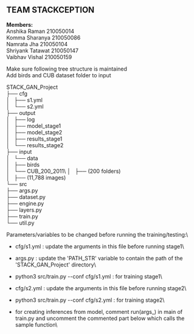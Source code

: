 ## TEAM STACKCEPTION
**Members:**\
Anshika Raman       210050014\
Komma Sharanya      210050086\
Namrata Jha         210050104\
Shriyank Tatawat    210050147\
Vaibhav Vishal      210050159

Make sure following tree structure is maintained\
Add birds and CUB dataset folder to input

STACK_GAN_Project\
├── cfg\
│   ├── s1.yml\
│   └── s2.yml\
├── output\
│   ├── log\
│   ├── model_stage1\
│   ├── model_stage2\
│   ├── results_stage1\
│   └── results_stage2\
├── input\
│   └── data\
│       ├── birds\
│       └── CUB_200_2011\ 
│           ├── (200 folders)\
│                ├── (11,788 images)\
└── src\
    ├── args.py\
    ├── dataset.py\
    ├── engine.py\
    ├── layers.py\
    ├── train.py\
    └── util.py

Parameters/variables to be changed before running the training/testing:\

- cfg/s1.yml : update the arguments in this file before running stage1\

- args.py   :  update the 'PATH_STR' variable to contain the path of the 'STACK_GAN_Project' directory\

- python3 src/train.py --conf cfg/s1.yml : for training stage1\

- cfg/s2.yml : update the arguments in this file before running stage2\

- python3 src/train.py --conf cfg/s2.yml : for training stage2\

- for creating inferences from model, comment run(args_) in main of train.py and uncomment the commented part below which calls the sample function\
